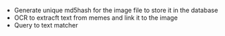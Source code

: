 * Generate unique md5hash for the image file to store it in the database
* OCR to extracft text from memes and link it to the image
* Query to text matcher